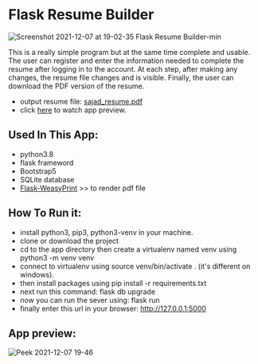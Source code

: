 # Flask Resume Builder
![Screenshot 2021-12-07 at 19-02-35 Flask Resume Builder-min](https://user-images.githubusercontent.com/71011395/145061360-6f62877e-b849-434a-a3c2-0bf7be21552b.png)

This is a really simple program but at the same time complete and usable. The user can register and enter the information needed to complete the resume after logging in to the account. At each step, after making any changes, the resume file changes and is visible. Finally, the user can download the PDF version of the resume.
- output resume file: [sajad_resume.pdf](https://github.com/zareisajad/resume-builder-flask/files/7670058/sajad_resume.pdf)
- click [here](#app-preview) to watch app preview.

## Used In This App:
- python3.8
- flask frameword
- Bootstrap5
- SQLite database
- [Flask-WeasyPrint](https://pythonhosted.org/Flask-WeasyPrint/) >> to render pdf file

## How To Run it:
- install python3, pip3, python3-venv in your machine.
- clone or download the project
- cd to the app directory then create a virtualenv named venv using python3 -m venv venv
- connect to virtualenv using source venv/bin/activate . (it's different on windows).
- then install packages using pip install -r requirements.txt
- next run this command: flask db upgrade
- now you can run the sever using: flask run
- finally enter this url in your browser: http://127.0.0.1:5000

## App preview:
![Peek 2021-12-07 19-46](https://user-images.githubusercontent.com/71011395/145066672-4e698efd-1725-4700-88d2-0e4eb4ea7f5a.gif)
